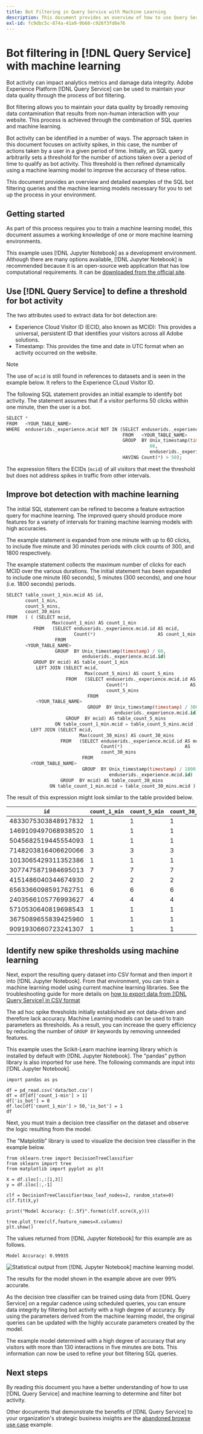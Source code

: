 ```yaml
---
title: Bot Filtering in Query Service with Machine Learning
description: This document provides an overview of how to use Query Service and machine learning to determine bot activity and filter their actions from genuine online website visitor traffic.
exl-id: fc9dbc5c-874a-41a9-9b60-c926f3fd6e76
---
```

# Bot filtering in [!DNL Query Service] with machine learning

Bot activity can impact analytics metrics and damage data integrity. Adobe Experience Platform [!DNL Query Service] can be used to maintain your data quality through the process of bot filtering. 

Bot filtering allows you to maintain your data quality by broadly removing data contamination that results from non-human interaction with your website. This process is achieved through the combination of SQL queries and machine learning.

Bot activity can be identified in a number of ways. The approach taken in this document focuses on activity spikes, in this case, the number of actions taken by a user in a given period of time. Initially, an SQL query arbitrarily sets a threshold for the number of actions taken over a period of time to qualify as bot activity. This threshold is then refined dynamically using a machine learning model to improve the accuracy of these ratios.

This document provides an overview and detailed examples of the SQL bot filtering queries and the machine learning models necessary for you to set up the process in your environment.    

## Getting started

As part of this process requires you to train a machine learning model, this document assumes a working knowledge of one or more machine learning environments. 

This example uses [!DNL Jupyter Notebook] as a development environment. Although there are many options available, [!DNL Jupyter Notebook] is recommended because it is an open-source web application that has low computational requirements. It can be [downloaded from the official site](https://jupyter.org/). 

## Use [!DNL Query Service] to define a threshold for bot activity

The two attributes used to extract data for bot detection are:

* Experience Cloud Visitor ID (ECID, also known as MCID): This provides a universal, persistent ID that identifies your visitors across all Adobe solutions.
* Timestamp: This provides the time and date in UTC format when an activity occurred on the website.  

>[!NOTE]
>
>The use of `mcid` is still found in references to datasets and is seen in the example below. It refers to the Experience CLoud Visitor ID.

The following SQL statement provides an initial example to identify bot activity. The statement assumes that if a visitor performs 50 clicks within one minute, then the user is a bot.

```sql
SELECT * 
FROM   <YOUR_TABLE_NAME> 
WHERE  enduserids._experience.mcid NOT IN (SELECT enduserids._experience.mcid 
                                           FROM   <YOUR_TABLE_NAME> 
                                           GROUP  BY Unix_timestamp(timestamp) / 
                                                     60, 
                                                     enduserids._experience.mcid 
                                           HAVING Count(*) > 50);  
```

The expression filters the ECIDs (`mcid`) of all visitors that meet the threshold but does not address spikes in traffic from other intervals. 

## Improve bot detection with machine learning

The initial SQL statement can be refined to become a feature extraction query for machine learning. The improved query should produce more features for a variety of intervals for training machine learning models with high accuracies.  

The example statement is expanded from one minute with up to 60 clicks, to include five minute and 30 minutes periods with click counts of 300, and 1800 respectively.

The example statement collects the maximum number of clicks for each MCID over the various durations. The initial statement has been expanded to include one minute (60 seconds), 5 minutes (300 seconds), and one hour (i.e. 1800 seconds) periods.

```sql
SELECT table_count_1_min.mcid AS id, 
       count_1_min, 
       count_5_mins, 
       count_30_mins 
FROM   ( ( (SELECT mcid, 
                 Max(count_1_min) AS count_1_min 
          FROM   (SELECT enduserids._experience.mcid.id AS mcid, 
                         Count(*)                       AS count_1_min 
                  FROM 
       <YOUR_TABLE_NAME> 
                  GROUP  BY Unix_timestamp(timestamp) / 60, 
                            enduserids._experience.mcid.id) 
          GROUP BY mcid) AS table_count_1_min 
           LEFT JOIN (SELECT mcid, 
                             Max(count_5_mins) AS count_5_mins 
                      FROM   (SELECT enduserids._experience.mcid.id AS mcid, 
                                     Count(*)                       AS 
                                     count_5_mins 
                              FROM 
           <YOUR_TABLE_NAME> 
                              GROUP  BY Unix_timestamp(timestamp) / 300, 
                                        enduserids._experience.mcid.id) 
                      GROUP  BY mcid) AS table_count_5_mins 
                  ON table_count_1_min.mcid = table_count_5_mins.mcid ) 
         LEFT JOIN (SELECT mcid, 
                           Max(count_30_mins) AS count_30_mins 
                    FROM   (SELECT enduserids._experience.mcid.id AS mcid, 
                                   Count(*)                       AS 
                                   count_30_mins 
                            FROM 
         <YOUR_TABLE_NAME> 
                            GROUP  BY Unix_timestamp(timestamp) / 1800, 
                                      enduserids._experience.mcid.id) 
                    GROUP  BY mcid) AS table_count_30_mins 
                ON table_count_1_min.mcid = table_count_30_mins.mcid ) 
```

The result of this expression might look similar to the table provided below.

| `id` | `count_1_min`  | `count_5_min` | `count_30_min` |
|---|---|---|---|
| 4833075303848917832 | 1 | 1  | 1 |
| 1469109497068938520 | 1  | 1 | 1 |
| 5045682519445554093 | 1  | 1 | 1 |
| 7148203816406620066 | 3  | 3 | 3 |
| 1013065429311352386 |  1 | 1 | 1 |
| 3077475871984695013 |  7 | 7 | 7 |
| 4151486040344674930 |  2 | 2 | 2 |
| 6563366098591762751 |  6 | 6 | 6 |
| 2403566105776993627 |  4 | 4 | 4 |
| 5710530640819698543 | 1  | 1 | 1 |
| 3675089655839425960 | 1  | 1 | 1 |
| 9091930660723241307 | 1  | 1 | 1 |

## Identify new spike thresholds using machine learning

Next, export the resulting query dataset into CSV format and then import it into [!DNL Jupyter Notebook]. From that environment, you can train a machine learning model using current machine learning libraries. See the troubleshooting guide for more details on [how to export data from [!DNL Query Service] in CSV format](../troubleshooting-guide.md#export-csv)

The ad hoc spike thresholds initially established are not data-driven and therefore lack accuracy. Machine Learning models can be used to train parameters as thresholds. As a result, you can increase the query efficiency by reducing the number of `GROUP BY` keywords by removing unneeded features.

This example uses the Scikit-Learn machine learning library which is installed by default with [!DNL Jupyter Notebook]. The "pandas" python library is also imported for use here. The following commands are input into [!DNL Jupyter Notebook].

```shell
import pandas as ps

df = pd_read.csv('data/bot.csv')
df = df[df['count_1-min'] > 1]
df['is_bot'] = 0
df.loc[df['count_1_min'] > 50,'is_bot'] = 1
df
```

Next, you must train a decision tree classifier on the dataset and observe the logic resulting from the model.

The "Matplotlib" library is used to visualize the decision tree classifier in the example below.

```shell
from sklearn.tree import DecisionTreeClassifier
from sklearn import tree
from matplotlib import pyplot as plt

X = df.iloc[:,:[1,3]]
y = df.iloc[:,-1]

clf = DecisionTreeClassifier(max_leaf_nodes=2, random_state=0)
clf.fit(X,y)

print("Model Accuracy: {:.5f}".format(clf.scre(X,y)))

tree.plot_tree(clf,feature_names=X.columns)
plt.show()
```

The values returned from [!DNL Jupyter Notebook] for this example are as follows.

```text
Model Accuracy: 0.99935
```

![Statistical output from [!DNL Jupyter Notebook] machine learning model.](../images/use-cases/jupiter-notebook-output.png)

The results for the model shown in the example above are over 99% accurate.

As the decision tree classifier can be trained using data from [!DNL Query Service] on a regular cadence using scheduled queries, you can ensure data integrity by filtering bot activity with a high degree of accuracy. By using the parameters derived from the machine learning model, the original queries can be updated with the highly accurate parameters created by the model.

The example model determined with a high degree of accuracy that any visitors with more than 130 interactions in five minutes are bots. This information can now be used to refine your bot filtering SQL queries.

## Next steps

By reading this document you have a better understanding of how to use [!DNL Query Service] and machine learning to determine and filter bot activity. 

Other documents that demonstrate the benefits of [!DNL Query Service] to your organization's strategic business insights are the [abandoned browse use case](./abandoned-browse.md) example.

